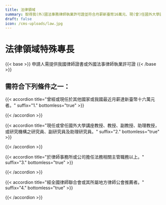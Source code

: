 ```yaml
---
title: 法律領域
summary: 取得我(外)國法事務律師執業許可證並符合月薪新臺幣16萬元、現(曾)任國外大學講座教授、教授、副教授等、於律師事務所或公司擔任法務相關主管職務以上、經中華民國律師公會全國聯合會推薦者之一。
draft: false
icon: /cms-uploads/law.jpg
---
```

# 法律領域特殊專長

{{< base >}}
申請人需提供我國律師證書或外國法事律師執業許可證
{{< /base >}}

## 需符合下列條件之一：

{{< accordion title="曾經或現任於其他國家或我國最近月薪達新臺幣十六萬元者。" suffix="1." bottomless="true" >}}

{{< /accordion >}}

{{< accordion title="現任或曾任國外大學講座教授、教授、副教授、助理教授，或研究機構之研究員、副研究員及助理研究員。" suffix="2." bottomless="true" >}}

{{< /accordion >}}

{{< accordion title="於律師事務所或公司擔任法務相關主管職務以上。" suffix="3." bottomless="true" >}}

{{< /accordion >}}

{{< accordion title="經全國律師聯合會或其所屬地方律師公會推薦者。" suffix="4." bottomless="true" >}}

{{< /accordion >}}